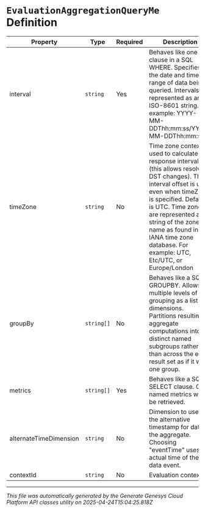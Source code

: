 # `EvaluationAggregationQueryMe` Definition

| Property | Type | Required | Description |
|----------|------|----------|-------------|
| interval | `string` | Yes | Behaves like one clause in a SQL WHERE. Specifies the date and time range of data being queried. Intervals are represented as an ISO-8601 string. For example: YYYY-MM-DDThh:mm:ss/YYYY-MM-DDThh:mm:ss |
| timeZone | `string` | No | Time zone context used to calculate response intervals (this allows resolving DST changes). The interval offset is used even when timeZone is specified. Default is UTC. Time zones are represented as a string of the zone name as found in the IANA time zone database. For example: UTC, Etc/UTC, or Europe/London |
| groupBy | `string[]` | No | Behaves like a SQL GROUPBY. Allows for multiple levels of grouping as a list of dimensions. Partitions resulting aggregate computations into distinct named subgroups rather than across the entire result set as if it were one group. |
| metrics | `string[]` | Yes | Behaves like a SQL SELECT clause. Only named metrics will be retrieved. |
| alternateTimeDimension | `string` | No | Dimension to use as the alternative timestamp for data in the aggregate.  Choosing "eventTime" uses the actual time of the data event. |
| contextId | `string` | No | Evaluation context Id |

---

*This file was automatically generated by the Generate Genesys Cloud Platform API classes utility on 2025-04-24T15:04:25.818Z*